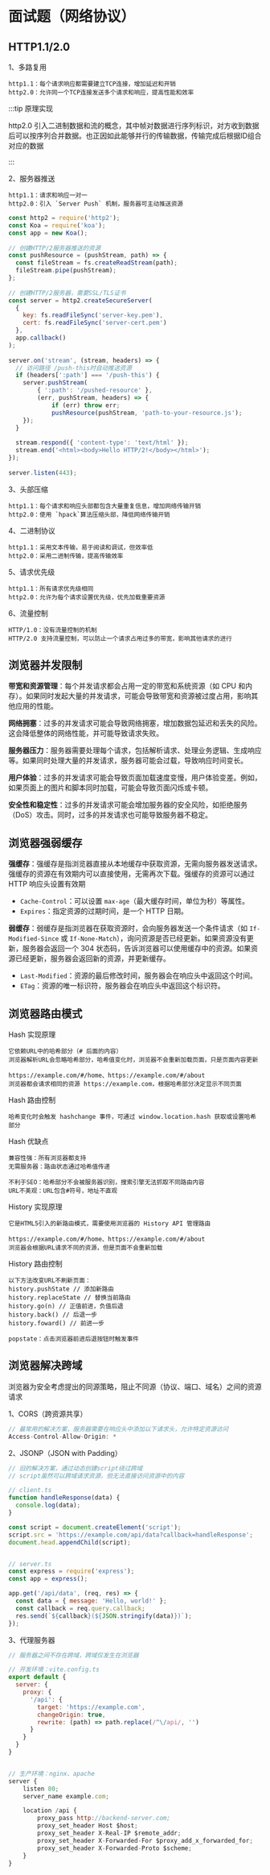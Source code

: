 # 面试题（网络协议）

## HTTP1.1/2.0

1、多路复用

```
http1.1：每个请求响应都需要建立TCP连接，增加延迟和开销
http2.0：允许同一个TCP连接发送多个请求和响应，提高性能和效率
```

:::tip 原理实现

http2.0 引入二进制数据和流的概念，其中帧对数据进行序列标识，对方收到数据后可以按序列合并数据。也正因如此能够并行的传输数据，传输完成后根据ID组合对应的数据

:::

2、服务器推送

```
http1.1：请求和响应一对一
http2.0：引入 `Server Push` 机制，服务器可主动推送资源
```

```js
const http2 = require('http2');
const Koa = require('koa');
const app = new Koa();
 
// 创建HTTP/2服务器推送的资源
const pushResource = (pushStream, path) => {
  const fileStream = fs.createReadStream(path);
  fileStream.pipe(pushStream);
};
 
// 创建HTTP/2服务器，需要SSL/TLS证书
const server = http2.createSecureServer(
  {
    key: fs.readFileSync('server-key.pem'),
    cert: fs.readFileSync('server-cert.pem')
  },
  app.callback()
);
 
server.on('stream', (stream, headers) => {
  // 访问路径 /push-this时自动推送资源
  if (headers[':path'] === '/push-this') {
    server.pushStream(
        { ':path': '/pushed-resource' }, 
        (err, pushStream, headers) => {
            if (err) throw err;
            pushResource(pushStream, 'path-to-your-resource.js');
    });
  }
 
  stream.respond({ 'content-type': 'text/html' });
  stream.end('<html><body>Hello HTTP/2!</body></html>');
});
 
server.listen(443);
```

3、头部压缩

```
http1.1：每个请求和响应头部都包含大量重复信息，增加网络传输开销
http2.0：使用 `hpack`算法压缩头部，降低网络传输开销
```

4、二进制协议

```
http1.1：采用文本传输，易于阅读和调试，但效率低
http2.0：采用二进制传输，提高传输效率
```

5、请求优先级

```
http1.1：所有请求优先级相同
http2.0：允许为每个请求设置优先级，优先加载重要资源
```

6、流量控制

```
HTTP/1.0：没有流量控制的机制
HTTP/2.0 支持流量控制，可以防止一个请求占用过多的带宽，影响其他请求的进行
```



## 浏览器并发限制

**带宽和资源管理**：每个并发请求都会占用一定的带宽和系统资源（如 CPU 和内存）。如果同时发起大量的并发请求，可能会导致带宽和资源被过度占用，影响其他应用的性能。

**网络拥塞**：过多的并发请求可能会导致网络拥塞，增加数据包延迟和丢失的风险。这会降低整体的网络性能，并可能导致请求失败。

**服务器压力**：服务器需要处理每个请求，包括解析请求、处理业务逻辑、生成响应等。如果同时处理大量的并发请求，服务器可能会过载，导致响应时间变长。

**用户体验**：过多的并发请求可能会导致页面加载速度变慢，用户体验变差。例如，如果页面上的图片和脚本同时加载，可能会导致页面闪烁或卡顿。

**安全性和稳定性**：过多的并发请求可能会增加服务器的安全风险，如拒绝服务（DoS）攻击。同时，过多的并发请求也可能导致服务器不稳定。



## 浏览器强弱缓存

**强缓存**：强缓存是指浏览器直接从本地缓存中获取资源，无需向服务器发送请求。强缓存的资源在有效期内可以直接使用，无需再次下载。强缓存的资源可以通过 HTTP 响应头设置有效期

- `Cache-Control`：可以设置 `max-age`（最大缓存时间，单位为秒）等属性。
- `Expires`：指定资源的过期时间，是一个 HTTP 日期。

**弱缓存**：弱缓存是指浏览器在获取资源时，会向服务器发送一个条件请求（如 `If-Modified-Since` 或 `If-None-Match`），询问资源是否已经更新。如果资源没有更新，服务器会返回一个 304 状态码，告诉浏览器可以使用缓存中的资源。如果资源已经更新，服务器会返回新的资源，并更新缓存。

- `Last-Modified`：资源的最后修改时间，服务器会在响应头中返回这个时间。
- `ETag`：资源的唯一标识符，服务器会在响应头中返回这个标识符。



## 浏览器路由模式

Hash 实现原理

```
它依赖URL中的哈希部分（# 后面的内容）
浏览器解析URL会忽略哈希部分，哈希值变化时，浏览器不会重新加载页面，只是页面内容更新
```

```
https://example.com/#/home、https://example.com/#/about
浏览器都会请求相同的资源 https://example.com，根据哈希部分决定显示不同页面 
```

Hash 路由控制

```
哈希变化时会触发 hashchange 事件，可通过 window.location.hash 获取或设置哈希部分 
```

Hash 优缺点

```
兼容性强：所有浏览器都支持
无需服务器：路由状态通过哈希值传递

不利于SEO：哈希部分不会被服务器识别，搜索引擎无法抓取不同路由内容
URL不美观：URL包含#符号，地址不直观
```



History 实现原理

```
它是HTML5引入的新路由模式，需要使用浏览器的 History API 管理路由
```

```
https://example.com/#/home、https://example.com/#/about
浏览器会根据URL请求不同的资源，但是页面不会重新加载
```

History 路由控制

```
以下方法改变URL不刷新页面： 
history.pushState // 添加新路由
history.replaceState // 替换当前路由
history.go(n) // 正值前进，负值后退
history.back() // 后退一步
history.foward() // 前进一步

popstate：点击浏览器前进后退按钮时触发事件
```



## 浏览器解决跨域

浏览器为安全考虑提出的同源策略，阻止不同源（协议、端口、域名）之间的资源请求

1、CORS（跨资源共享）

```js
// 最常用的解决方案，服务器需要在响应头中添加以下请求头，允许特定资源访问 
Access-Control-Allow-Origin: * 
```

2、JSONP（JSON with Padding）

```js
// 旧的解决方案，通过动态创建script绕过跨域
// script虽然可以跨域请求资源，但无法直接访问资源中的内容

// client.ts
function handleResponse(data) {
  console.log(data);
}

const script = document.createElement('script');
script.src = 'https://example.com/api/data?callback=handleResponse';
document.head.appendChild(script);


// server.ts
const express = require('express');
const app = express();

app.get('/api/data', (req, res) => {
  const data = { message: 'Hello, world!' };
  const callback = req.query.callback;
  res.send(`${callback}(${JSON.stringify(data)})`);
});
```

3、代理服务器

```js
// 服务器之间不存在跨域，跨域仅发生在浏览器

// 开发环境：vite.config.ts
export default {
  server: {
    proxy: {
      '/api': {
        target: 'https://example.com',
        changeOrigin: true,
        rewrite: (path) => path.replace(/^\/api/, '')
      }
    }
  }
}


// 生产环境：nginx、apache 
server {
    listen 80;
    server_name example.com;

    location /api {
        proxy_pass http://backend-server.com;
        proxy_set_header Host $host;
        proxy_set_header X-Real-IP $remote_addr;
        proxy_set_header X-Forwarded-For $proxy_add_x_forwarded_for;
        proxy_set_header X-Forwarded-Proto $scheme;
    }
}
```

